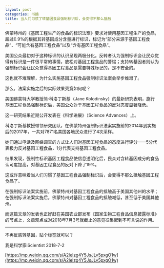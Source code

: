 ```yaml
---
layout: post
categories: 书摘
title: 当人们习惯了转基因食品强制标识后，会变得不那么抵触
---
```


佛蒙特州的《基因工程生产的食品的标识法案》要求对使用基因工程生产的食品，超过0.9%的根据其转基因成分含量进行标识，标记为“部分来源于基因工程食品”、“可能含有基因工程食品”以及“含有基因工程食品”。

美国公众最初对于这种标识的认识呈现两极分化。反转者认为强制标识会让民众觉得有标识是一件很平常的事情，放松对基因工程食品的警惕；支持转基因者则认为强制标识会让民众觉得基因工程食品是需要特殊标记的，是不安全的。

这也就不难理解，为什么实施基因工程食品强制标识法案会举步维艰了。

那么，法案实施之后的实际效果究竟如何呢？

美国佛蒙特大学教授简·科洛丁斯基（Jane Kolodinsky）的最新研究表明，施行基因工程食品强制标识后，美国公众对于基因工程食品的反对态度显著降低。

这一研究结果近期公开发表在《科学进展》（Science Advances）上。

科洛丁斯基教授带领研究团队，在佛蒙特州强制标识法案实施前的2014年到实施后的2017年，一共对7871名美国各地民众进行了4次采样。

她们通过电话及网络调查的方式让人们对基因工程食品的态度进行评分——5分代表极力反对基因工程食品，1分代表支持基因工程食品。

结果发现，强制性标识基因工程食品使信息透明化后，民众对含转基因成分的食品认可度提高，对基因工程食品的反对下降了19%。

这或许意味着当人们习惯了基因工程食品强制标识后，会变得不那么抵触基因工程食品了。

在强制标识法案实施前，佛蒙特州对基因工程食品的抵触高于美国其他州的水平；在强制标识法案实施后，佛蒙特州对基因工程食品的抵触减低，甚至低于美国其他州。

而这篇文章的发表也正好赶在美国农业部发布《国家生物工程食品信息披露标准》的节点上，文章观点或对2018年7月3号就截止的意见征集起到不可言说的作用。

---

不再反感转基因，贴个标签就可以？

我是科学家iScientist 2018-7-2

[https://mp.weixin.qq.com/s/A2lelzg4Y5JsJLv5pxgO1w](https://mp.weixin.qq.com/s/A2lelzg4Y5JsJLv5pxgO1w)